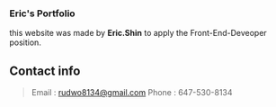 ### Eric's Portfolio

this website was made by **Eric.Shin** to apply the Front-End-Deveoper position.

## Contact info
> Email : rudwo8134@gmail.com
> Phone : 647-530-8134



